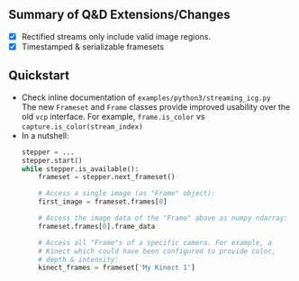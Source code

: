 ## Summary of Q&D Extensions/Changes

* [x] Rectified streams only include valid image regions.
* [x] Timestamped & serializable framesets

## Quickstart

* Check inline documentation of `examples/python3/streaming_icg.py`  
  The new `Frameset` and `Frame` classes provide improved usability over the old `vcp` interface.
  For example, `frame.is_color` vs `capture.is_color(stream_index)`
* In a nutshell:
  ```python
  stepper = ...
  stepper.start()
  while stepper.is_available():
      frameset = stepper.next_frameset()

      # Access a single image (as "Frame" object):
      first_image = frameset.frames[0]

      # Access the image data of the "Frame" above as numpy ndarray:
      frameset.frames[0].frame_data

      # Access all "Frame"s of a specific camera. For example, a
      # Kinect which could have been configured to provide color,
      # depth & intensity:
      kinect_frames = frameset['My Kinect 1']
  ```

